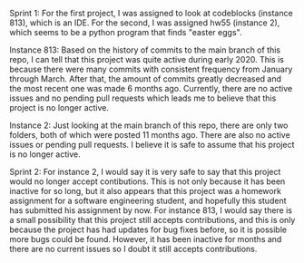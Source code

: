 Sprint 1:
For the first project, I was assigned to look at codeblocks (instance 813), which is an IDE. For the second, I was assigned hw55 (instance 2), which seems to be a python program that finds "easter eggs".

Instance 813:
Based on the history of commits to the main branch of this repo, I can tell that this project was quite active during early 2020. This is because there were many commits with consistent frequency from January through March. After that, the amount of commits greatly decreased and the most recent one was made 6 months ago. Currently, there are no active issues and no pending pull requests which leads me to believe that this project is no longer active.

Instance 2:
Just looking at the main branch of this repo, there are only two folders, both of which were posted 11 months ago. There are also no active issues or pending pull requests. I believe it is safe to assume that his project is no longer active.

Sprint 2:
For instance 2, I would say it is very safe to say that this project would no longer accept contibutions. This is not only because it has been inactive for so long, but it also appears that this project was a homework assignment for a software engineering student, and hopefully this student has submitted his assignment by now. For instance 813, I would say there is a small possibility that this project still accepts contributions, and this is only because the project has had updates for bug fixes before, so it is possible more bugs could be found. However, it has been inactive for months and there are no current issues so I doubt it still accepts contributions.
